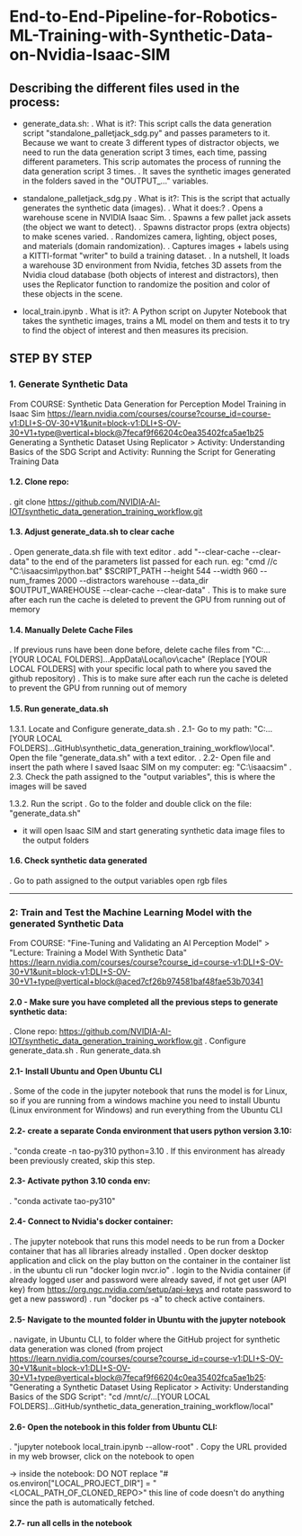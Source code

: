 # End-to-End-Pipeline-for-Robotics-ML-Training-with-Synthetic-Data-on-Nvidia-Isaac-SIM

## Describing the different files used in the process:

- generate_data.sh: 
. What is it?: This script calls the data generation script "standalone_palletjack_sdg.py" and passes parameters to it. Because we want to create 3 different types of distractor objects, we need to run the data generation script 3 times, each time, passing different parameters. This scrip automates the process of running the data generation script 3 times. 
. It saves the synthetic images generated in the folders saved in the "OUTPUT_..." variables.

- standalone_palletjack_sdg.py
. What is it?: This is the script that actually generates the synthetic data (images). 
. What it does:?
   . Opens a warehouse scene in NVIDIA Isaac Sim.
   . Spawns a few pallet jack assets (the object we want to detect).
   . Spawns distractor props (extra objects) to make scenes varied.
   . Randomizes camera, lighting, object poses, and materials (domain randomization).
   . Captures images + labels using a KITTI-format "writer" to build a training dataset.
   . In a nutshell, It loads a warehouse 3D environment from Nvidia, fetches 3D assets from the Nvidia cloud database (both objects of interest and distractors), then uses the Replicator function to randomize the position and color of these objects in the scene. 

 - local_train.ipynb
 . What is it?: A Python script on Jupyter Notebook that takes the synthetic images, trains a ML model on them and tests it to try to find the object of interest and then measures its precision. 


## STEP BY STEP

### 1. Generate Synthetic Data

From COURSE: Synthetic Data Generation for Perception Model Training in Isaac Sim
https://learn.nvidia.com/courses/course?course_id=course-v1:DLI+S-OV-30+V1&unit=block-v1:DLI+S-OV-30+V1+type@vertical+block@7fecaf9f66204c0ea35402fca5ae1b25
Generating a Synthetic Dataset Using Replicator > Activity: Understanding Basics of the SDG Script and Activity: Running the Script for Generating Training Data

#### 1.2. Clone repo: 
. git clone https://github.com/NVIDIA-AI-IOT/synthetic_data_generation_training_workflow.git

#### 1.3. Adjust generate_data.sh to clear cache
. Open generate_data.sh file with text editor
. add "--clear-cache --clear-data" to the end of the parameters list passed for each run. eg: "cmd //c "C:\isaacsim\python.bat" $SCRIPT_PATH --height 544 --width 960 --num_frames 2000 --distractors warehouse --data_dir $OUTPUT_WAREHOUSE --clear-cache --clear-data"
. This is to make sure after each run the cache is deleted to prevent the GPU from running out of memory

#### 1.4. Manually Delete Cache Files
. If previous runs have been done before, delete cache files from "C:...[YOUR LOCAL FOLDERS]...AppData\Local\ov\cache"
(Replace [YOUR LOCAL FOLDERS] with your specific local path to where you saved the github repository)
. This is to make sure after each run the cache is deleted to prevent the GPU from running out of memory

#### 1.5. Run generate_data.sh
1.3.1. Locate and Configure generate_data.sh
. 2.1- Go to my path: "C:...[YOUR LOCAL FOLDERS]...GitHub\synthetic_data_generation_training_workflow\local". Open the file "generate_data.sh" with a text editor. 
. 2.2- Open file and insert the path where I saved Isaac SIM on my computer: eg: "C:\isaacsim"
. 2.3. Check the path assigned to the "output variables", this is where the images will be saved

1.3.2. Run the script
. Go to the folder and double click on the file: "generate_data.sh"
- it will open Isaac SIM and start generating synthetic data image files to the output folders

#### 1.6. Check synthetic data generated
. Go to path assigned to the output variables open rgb files

_____________________________________________________________________________


### 2: Train and Test the Machine Learning Model with the generated Synthetic Data 

From COURSE: "Fine-Tuning and Validating an AI Perception Model" > "Lecture: Training a Model With Synthetic Data"
https://learn.nvidia.com/courses/course?course_id=course-v1:DLI+S-OV-30+V1&unit=block-v1:DLI+S-OV-30+V1+type@vertical+block@aced7cf26b974581baf48fae53b70341

#### 2.0 - Make sure you have completed all the previous steps to generate synthetic data: 
. Clone repo: https://github.com/NVIDIA-AI-IOT/synthetic_data_generation_training_workflow.git
. Configure generate_data.sh
. Run generate_data.sh

#### 2.1- Install Ubuntu and Open Ubuntu CLI
. Some of the code in the jupyter notebook that runs the model is for Linux, so if you are running from a windows machine you need to install Ubuntu (Linux environment for Windows) and run everything from the Ubuntu CLI 

#### 2.2- create a separate Conda environment that users python version 3.10: 
. "conda create -n tao-py310 python=3.10 
. If this environment has already been previously created, skip this step.

#### 2.3- Activate python 3.10 conda env: 
. "conda activate tao-py310"

#### 2.4- Connect to Nvidia's docker container:
. The jupyter notebook that runs this model needs to be run from a Docker container that has all libraries already installed
. Open docker desktop application and click on the play button on the container in the container list
. in the ubuntu cli run "docker login nvcr.io"
. login to the Nvidia container (if already logged user and password were already saved, if not get user (API key) from https://org.ngc.nvidia.com/setup/api-keys and rotate password to get a new password)
. run "docker ps -a" to check active containers.

#### 2.5- Navigate to the mounted folder in Ubuntu with the jupyter notebook
. navigate, in Ubuntu CLI, to folder where the GitHub project for synthetic data generation was cloned (from project https://learn.nvidia.com/courses/course?course_id=course-v1:DLI+S-OV-30+V1&unit=block-v1:DLI+S-OV-30+V1+type@vertical+block@7fecaf9f66204c0ea35402fca5ae1b25: "Generating a Synthetic Dataset Using Replicator > Activity: Understanding Basics of the SDG Script": 
"cd /mnt/c/...[YOUR LOCAL FOLDERS]...GitHub/synthetic_data_generation_training_workflow/local"

#### 2.6- Open the notebook in this folder from Ubuntu CLI: 
. "jupyter notebook local_train.ipynb --allow-root"
. Copy the URL provided in my web browser, click on the notebook to open

-> inside the notebook: DO NOT replace "# os.environ["LOCAL_PROJECT_DIR"] = "<LOCAL_PATH_OF_CLONED_REPO>" this line of code doesn't do anything since the path is automatically fetched. 

#### 2.7- run all cells in the notebook


